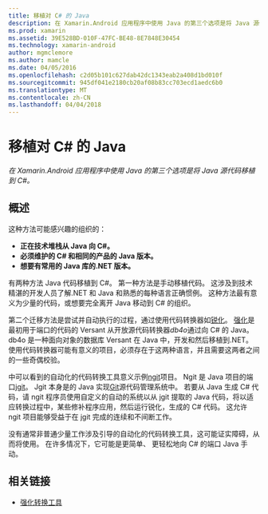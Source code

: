 ```yaml
---
title: 移植对 C# 的 Java
description: 在 Xamarin.Android 应用程序中使用 Java 的第三个选项是将 Java 源代码移植到 C#。
ms.prod: xamarin
ms.assetid: 39E528BD-010F-47FC-BE48-8E7848E30454
ms.technology: xamarin-android
author: mgmclemore
ms.author: mamcle
ms.date: 04/05/2016
ms.openlocfilehash: c2d05b101c627dab42dc1343eab2a408d1bd010f
ms.sourcegitcommit: 945df041e2180cb20af08b83cc703ecd1aedc6b0
ms.translationtype: MT
ms.contentlocale: zh-CN
ms.lasthandoff: 04/04/2018
---
```

# <a name="porting-java-to-c"></a>移植对 C# 的 Java

_在 Xamarin.Android 应用程序中使用 Java 的第三个选项是将 Java 源代码移植到 C#。_

## <a name="overview"></a>概述

这种方法可能感兴趣的组织的：

-  **正在技术堆栈从 Java 向 C#。**
-  **必须维护的 C# 和相同的产品的 Java 版本。**
-  **想要有常用的 Java 库的.NET 版本。**


有两种方法 Java 代码移植到 C#。 第一种方法是手动移植代码。 这涉及到技术精湛的开发人员了解.NET 和 Java 和熟悉的每种语言正确惯例。 这种方法最有意义为少量的代码，或想要完全离开 Java 移动到 C# 的组织。

第二个迁移方法是尝试并自动执行的过程，通过使用代码转换器如[锐化](https://github.com/mono/sharpen)。 [强化](https://github.com/mono/sharpen)是最初用于端口的代码的 Versant 从开放源代码转换器*db4o*通过向 C# 的 Java。 db4o 是一种面向对象的数据库 Versant 在 Java 中，开发和然后移植到.NET。 使用代码转换器可能有意义的项目，必须存在于这两种语言，并且需要这两者之间的一些奇偶校验。

中可以看到的自动化的代码转换工具意义示例[ngit](https://github.com/mono/ngit)项目。
Ngit 是 Java 项目的端口[jgit](http://eclipse.org/)。
Jgit 本身是的 Java 实现[Git](http://git-scm.com/)源代码管理系统中。 若要从 Java 生成 C# 代码，请 ngit 程序员使用自定义的自动的系统以从 jgit 提取的 Java 代码，将以适应转换过程中，某些修补程序应用，然后运行锐化，生成的 C# 代码。 这允许 ngit 项目能够受益于在 jgit 完成的连续和不间断工作。

没有通常非普通少量工作涉及引导的自动化的代码转换工具，这可能证实障碍，从而将使用。 在许多情况下，它可能是更简单、 更轻松地向 C# 的端口 Java 手动。



## <a name="related-links"></a>相关链接

- [强化转换工具](https://github.com/mono/sharpen)
